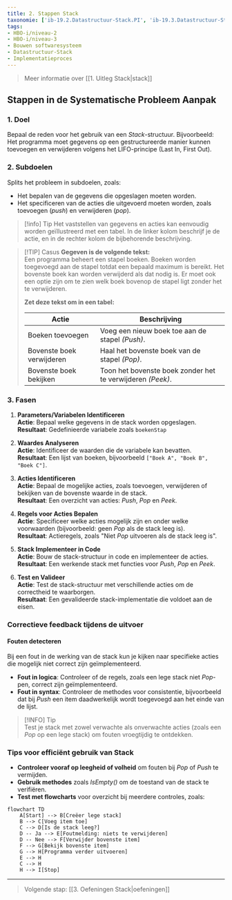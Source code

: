 ```yaml
---
title: 2. Stappen Stack
taxonomie: ['ib-19.2.Datastructuur-Stack.PI', 'ib-19.3.Datastructuur-Stack.PI']
tags:
- HBO-i/niveau-2
- HBO-i/niveau-3
- Bouwen softwaresysteem
- Datastructuur-Stack
- Implementatieproces
---
```


> Meer informatie over [[1. Uitleg Stack|stack]]

## Stappen in de Systematische Probleem Aanpak
### 1. Doel
Bepaal de reden voor het gebruik van een _Stack_-structuur. Bijvoorbeeld: Het programma moet gegevens op een gestructureerde manier kunnen toevoegen en verwijderen volgens het LIFO-principe (Last In, First Out).

### 2. Subdoelen
Splits het probleem in subdoelen, zoals:

- Het bepalen van de gegevens die opgeslagen moeten worden.
- Het specificeren van de acties die uitgevoerd moeten worden, zoals toevoegen (_push_) en verwijderen (_pop_).

> [!info] Tip
> Het vaststellen van gegevens en acties kan eenvoudig worden geïllustreerd met een tabel. In de linker kolom beschrijf je de actie, en in de rechter kolom de bijbehorende beschrijving.

> [!TIP] Casus
> **Gegeven is de volgende tekst:**  
Een programma beheert een stapel boeken. Boeken worden toegevoegd aan de stapel totdat een bepaald maximum is bereikt. Het bovenste boek kan worden verwijderd als dat nodig is. Er moet ook een optie zijn om te zien welk boek bovenop de stapel ligt zonder het te verwijderen.
>
> **Zet deze tekst om in een tabel:**
> 
> | Actie                                    | Beschrijving                   |
> | ------------------------------------------- | ----------------------- |
> | Boeken toevoegen                          |  Voeg een nieuw boek toe aan de stapel *(Push)*. |
> | Bovenste boek verwijderen   | Haal het bovenste boek van de stapel *(Pop)*.        |
> | Bovenste boek bekijken | Toon het bovenste boek zonder het te verwijderen *(Peek)*.       |

### 3. Fasen
1. **Parameters/Variabelen Identificeren**  
	**Actie**: Bepaal welke gegevens in de stack worden opgeslagen.  
	**Resultaat**: Gedefinieerde variabele zoals `boekenStap`

2. **Waardes Analyseren**  
	**Actie**: Identificeer de waarden die de variabele kan bevatten.  
	**Resultaat**: Een lijst van boeken, bijvoorbeeld `["Boek A", "Boek B", "Boek C"]`.

3.  **Acties Identificeren**  
	**Actie**: Bepaal de mogelijke acties, zoals toevoegen, verwijderen of bekijken van de bovenste waarde in de stack.  
	**Resultaat**: Een overzicht van acties: _Push_, _Pop_ en _Peek_.

4. **Regels voor Acties Bepalen**  
	**Actie**: Specificeer welke acties mogelijk zijn en onder welke voorwaarden (bijvoorbeeld: geen _Pop_ als de stack leeg is).  
	**Resultaat**: Actieregels, zoals "Niet _Pop_ uitvoeren als de stack leeg is".

5. **Stack Implementeer in Code**  
	**Actie**: Bouw de stack-structuur in code en implementeer de acties.  
	**Resultaat**: Een werkende stack met functies voor _Push_, _Pop_ en _Peek_.

6. **Test en Valideer**  
	**Actie**: Test de stack-structuur met verschillende acties om de correctheid te waarborgen.  
	**Resultaat**: Een gevalideerde stack-implementatie die voldoet aan de eisen.
	
### Correctieve feedback tijdens de uitvoer
#### Fouten detecteren
Bij een fout in de werking van de stack kun je kijken naar specifieke acties die mogelijk niet correct zijn geïmplementeerd.
- **Fout in logica**: Controleer of de regels, zoals een lege stack niet _Pop_-pen, correct zijn geïmplementeerd.
- **Fout in syntax**: Controleer de methodes voor consistentie, bijvoorbeeld dat bij _Push_ een item daadwerkelijk wordt toegevoegd aan het einde van de lijst.

> [!INFO] Tip  
Test je stack met zowel verwachte als onverwachte acties (zoals een _Pop_ op een lege stack) om fouten vroegtijdig te ontdekken.

### Tips voor efficiënt gebruik van Stack
- **Controleer vooraf op leegheid of volheid** om fouten bij _Pop_ of _Push_ te vermijden.
- **Gebruik methodes** zoals _IsEmpty()_ om de toestand van de stack te verifiëren.
- **Test met flowcharts** voor overzicht bij meerdere controles, zoals:

```mermaid
flowchart TD
    A[Start] --> B[Creëer lege stack]
    B --> C[Voeg item toe]
    C --> D[Is de stack leeg?]
    D -- Ja --> E[Foutmelding: niets te verwijderen]
    D -- Nee --> F[Verwijder bovenste item]
    F --> G[Bekijk bovenste item]
    G --> H[Programma verder uitvoeren]
    E --> H
    C --> H
    H --> I[Stop]
```

---

> Volgende stap: [[3. Oefeningen Stack|oefeningen]]